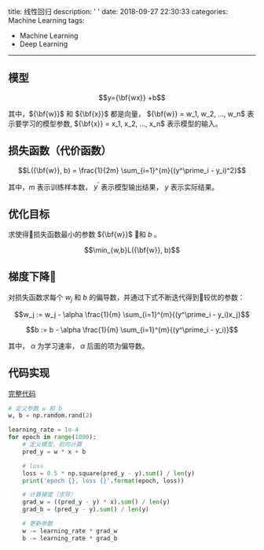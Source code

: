 title: 线性回归
description: ' '
date: 2018-09-27 22:30:33
categories: Machine Learning
tags:
  - Machine Learning
  - Deep Learning
---

## 模型

$$y={\bf{wx}} +b$$

其中，${\bf{w}}$ 和 ${\bf{x}}$ 都是向量， ${\bf{w}} = w_1, w_2, ..., w_n$ 表示要学习的模型参数, ${\bf{x}} = x_1, x_2, ..., x_n$ 表示模型的输入。

## 损失函数（代价函数）

$$L({\bf{w}}, b) = \frac{1}{2m} \sum_{i=1}^{m}{(y^\prime_i - y_i)^2}$$

其中，$m$ 表示训练样本数， $y^\prime$ 表示模型输出结果， $y$ 表示实际结果。

## 优化目标

求使得损失函数最小的参数 ${\bf{w}}$ 和 $b$ 。

$$\min_{w,b}L({\bf{w}}, b)$$

## 梯度下降

对损失函数求每个 $w_j$ 和 $b$ 的偏导数，并通过下式不断迭代得到较优的参数：

$$w_j := w_j - \alpha \frac{1}{m} \sum_{i=1}^{m}{(y^\prime_i - y_i)x_j}$$

$$b := b - \alpha \frac{1}{m} \sum_{i=1}^{m}{(y^\prime_i - y_i)}$$

其中， $\alpha$ 为学习速率， $\alpha$ 后面的项为偏导数。

## 代码实现

[完整代码](https://github.com/hf136/models/tree/master/LinearRegression)

``` python
# 定义参数 w 和 b
w, b = np.random.rand(2)

learning_rate = 1e-4
for epoch in range(1000):
    # 定义模型，前向计算
    pred_y = w * x + b

    # loss
    loss = 0.5 * np.square(pred_y - y).sum() / len(y)
    print('epoch {}, loss {}'.format(epoch, loss))

    # 计算梯度（求导）
    grad_w = ((pred_y - y) * x).sum() / len(y)
    grad_b = (pred_y - y).sum() / len(y)

    # 更新参数
    w -= learning_rate * grad_w
    b -= learning_rate * grad_b
```
